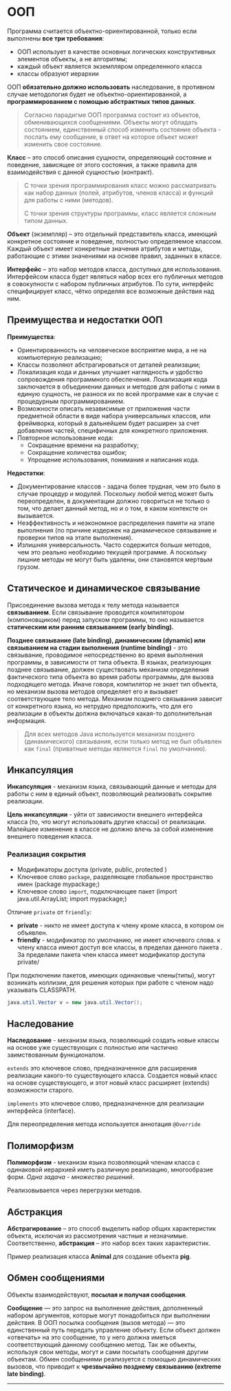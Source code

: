 # ООП

Программа считается объектно-ориентированной, только если выполнены **все три требования**:
- ООП использует в качестве основных логических конструктивных элементов объекты, а не алгоритмы;
- каждый объект является экземпляром определенного класса
- классы образуют иерархии

ООП **обязательно должно использовать** наследование, в противном случае методология будет не объектно-ориентированной, а **программированием с помощью абстрактных типов данных**.

> Согласно парадигме ООП программа состоит из объектов, обменивающихся сообщениями. Объекты могут обладать состоянием, единственный способ изменить состояние объекта - послать ему сообщение, в ответ на которое объект может изменить свое состояние.

**Класс** – это способ описания сущности, определяющий состояние и поведение, зависящее от этого состояния, а также правила для взаимодействия с данной сущностью (контракт).

>С точки зрения программирования класс можно рассматривать как набор данных (полей, атрибутов, членов класса) и функций для работы с ними (методов).
>
>С точки зрения структуры программы, класс является сложным типом данных.

**Объект** (экземпляр) – это отдельный представитель класса, имеющий конкретное состояние и поведение, полностью определяемое классом. Каждый объект имеет конкретные значения атрибутов и методы, работающие с этими значениями на основе правил, заданных в классе.

**Интерфейс** – это набор методов класса, доступных для использования. Интерфейсом класса будет являться набор всех его публичных методов в совокупности с набором публичных атрибутов. По сути, интерфейс специфицирует класс, чётко определяя все возможные действия над ним.

<a name = "OOPpluses"></a>

## Преимущества и недостатки ООП

**Преимущества**:
- Ориентированность на человеческое восприятие мира, а не на компьютерную реализацию;
- Классы позволяют абстрагироваться от деталей реализации;
- Локализация кода и данных улучшает наглядность и удобство сопровождения программного обеспечения.
  Локализация кода заключается в объединении данных и методов для работы с ними в единую
  сущность, не разнося их по всей программе как в случае с процедурным программированием.
- Возможности описать независимые от приложения части предметной области в виде набора универсальных классов, или фреймворка, который в дальнейшем будет расширен за счет добавления частей, специфичных для конкретного приложения.
- Повторное использование кода:
    - Сокращение времени на разработку;
    - Сокращение количества ошибок;
    - Упрощение использования, понимания и написания кода.

**Недостатки**:
- Документирование классов - задача более трудная, чем это было в случае процедур и модулей. Поскольку любой метод может быть переопределен, в документации должно говориться не только о том, что делает данный метод, но и о том, в каком контексте он вызывается.
- Неэффективность и неэкономное распределения памяти на этапе выполнения (по причине издержек на динамическое связывание и проверки типов на этапе выполнения).
- Излишняя универсальность. Часто содержится больше методов, чем это реально необходимо текущей программе. А поскольку лишние методы не могут быть удалены, они становятся мертвым грузом.

<a name = "OOPbinding"></a>

## Статическое и динамическое связывание

Присоединение вызова метода к телу метода называется **связыванием**.
Если связывание проводится компилятором (компоновщиком) перед запуском программы, то оно называется **статическим или ранним связыванием (early binding).**

**Позднее связывание (late binding), динамическим (dynamic) или связыванием на стадии выполнения (runtime binding)** - это связывание, проводимое непосредственно во время выполнения программы, в зависимости от типа объекта.
В языках, реализующих позднее связывание, должен существовать механизм определения фактического типа объекта во время работы программы, для вызова подходящего метода.
Иначе говоря, компилятор не знает тип объекта, но механизм вызова методов определяет его и вызывает соответствующее тело метода. Механизм позднего связывания зависит от конкретного языка, но нетрудно предположить, что для его реализации в объекты должна включаться какая-то дополнительная информация.

> Для всех методов Java используется механизм позднего (динамического) связывания, если только метод не был объявлен как `final` (приватные методы являются `final` по умолчанию).

<a name = "OOPIncaps"></a>

## Инкапсуляция

**Инкапсуляция** - механизм языка, связывающий данные и методы для работы с ним в единый объект, позволяющий реализовать сокрытие реализации.

**Цель инкапсуляции** - уйти от зависимости внешнего интерфейса класса (то, что могут использовать другие классы) от реализации. Малейшее изменение в классе не должно влечь за собой изменение внешнего поведения класса.

### Реализация сокрытия

- Модификаторы доступа (private, public, protected )
- Ключевое слово `package`, разделяющее глобальное пространство имен (package mypackage;)
- Ключевое слово `import`, подключающее пакет (import java.util.ArrayList; import mypackage;)

Отличие `private` от `friendly`:
- **private** - никто не имеет доступа к члену кроме класса, в котором он объявлен.
- **friendly** - модификатор по умолчанию, не имеет ключевого слова. к члену класса имеют доступ все классы, в пределах данного пакета
  . За пределами пакета член класса имеет модификатор доступа private/

При подключении пакетов, имеющих одинаковые члены(типы), могут возникать коллизии, для решения которых
при работе с членом надо указывать CLASSPATH.

```java
java.util.Vector v = new java.util.Vector();
```

<a name = "OOPInherit"></a>

## Наследование

**Наследование** - механизм языка, позволяющий создать новые классы на основе уже существующих с полностью
или частично заимствованным функционалом.

`extends` это ключевое слово, предназначенное для расширения реализации какого-то существующего класса. Создается
новый класс на основе существующего, и этот новый класс расширяет (extends) возможности старого.

`implements` это ключевое слово, предназначенное для реализации интерфейса (interface).

Для переопределения метода используется аннотация `@Override`

<a name = "OOPPolymorph"></a>

## Полиморфизм

**Полиморфизм** - механизм языка позволяющий членам класса с одинаковой иерархией иметь различную реализацию,
многообразие форм. _Одна задача - множество решений_.

Реализовывается через перегрузки методов.

<a name = "Abstract"></a>

## Абстракция

**Абстрагирование** – это способ выделить набор общих характеристик объекта, исключая из рассмотрения частные и незначимые.
Соответственно, **абстракция** – это набор всех таких характеристик.

Пример реализация класса **Animal** для создание объекта **pig**.

<a name = "Letters"></a>

## Обмен сообщениями

Объекты взаимодействуют, **посылая и получая сообщения**.

**Сообщение** — это запрос на выполнение действия, дополненный набором аргументов, которые могут понадобиться при выполнении действия. В ООП посылка сообщения (вызов метода) — это единственный путь передать управление объекту. Если объект должен «отвечать» на это сообщение, то у него должна иметься соответствующий данному сообщению метод.
Так же объекты, используя свои методы, могут и сами посылать сообщения другим объектам. Обмен сообщениями реализуется с помощью динамических вызовов, что приводит к **чрезвычайно позднему связыванию (extreme late binding)**.

---
